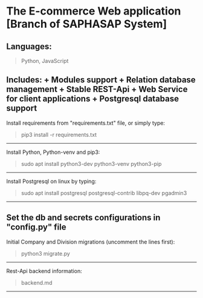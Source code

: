 # The E-commerce Web application [Branch of SAPHASAP System] 
## Languages:
> Python, JavaScript

Includes:
	+ Modules support
	+ Relation database management
	+ Stable REST-Api
	+ Web Service for client applications
	+ Postgresql database support
------------------------------
Install requirements from "requirements.txt" file, or simply type:
> pip3 install -r requirements.txt
------------------------------
Install Python, Python-venv and pip3:
> sudo apt install python3-dev python3-venv python3-pip
------------------------------ 
Install Postgresql on linux by typing:
> sudo apt install postgresql postgresql-contrib libpq-dev pgadmin3
------------------------------
Set the db and secrets configurations in "config.py" file
------------------------------
Initial Company and Division migrations (uncomment the lines first):
> python3 migrate.py
------------------------------
Rest-Api backend information:
> backend.md
------------------------------
